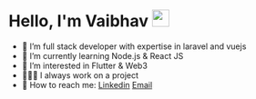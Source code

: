 # Hello, I'm Vaibhav <img src="https://raw.githubusercontent.com/MartinHeinz/MartinHeinz/master/wave.gif" width="30px" height="30px" /> 

  - 💞️ I’m full stack developer with expertise in laravel and vuejs
  - 🌱 I’m currently learning Node.js & React JS 
  - 👀 I’m interested in Flutter & Web3
  - 🧑🏻‍💻 I always work on a project
  - 🤔 How to reach me: [Linkedin](https://www.linkedin.com/in/vaibhavh) [Email](mailto:vaibhavharsoda77@gmail.com)
